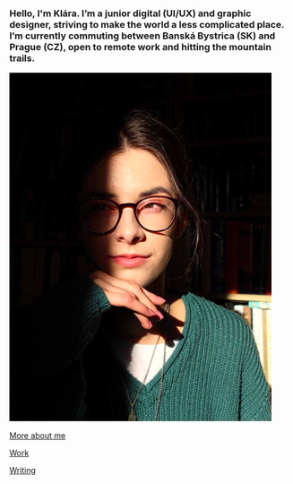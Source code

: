### Hello, I'm Klára. I’m a junior digital (UI/UX) and graphic designer, striving to make the world a less complicated place. I’m currently commuting between Banská Bystrica (SK) and Prague (CZ), open to remote work and hitting the mountain trails.

![!<--add alt text-->](img/headshot.png)

[More about me](about.md)


  [Work](work/index.md)
  
  [Writing](writing/index.md)
